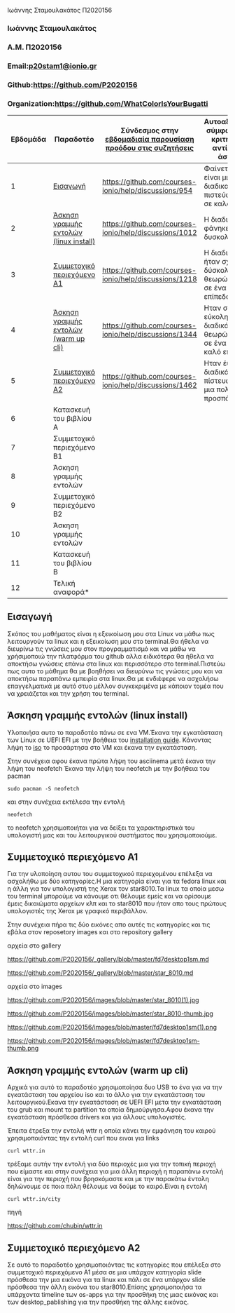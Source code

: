 Ιωάννης Σταμουλακάτος Π2020156
### Ιωάννης Σταμουλακάτος
### A.M. Π2020156
### Email:p20stam1@ionio.gr
### Github:https://github.com/P2020156
### Organization:https://github.com/WhatColorIsYourBugatti


| Εβδομάδα | Παραδοτέο | Σύνδεσμος στην [εβδομαδιαία παρουσίαση προόδου στις συζητήσεις](https://github.com/courses-ionio/help/discussions/categories/show-and-tell) | Αυτοαξιολόγηση σύμφωνα με τα κριτήρια της αντίστοιχης άσκησης |
| --- | --- | --- | --- |
| 1 | [Εισαγωγή](https://github.com/P2020156/hci/tree/2020156/projects/2020156#%CE%B5%CE%B9%CF%83%CE%B1%CE%B3%CF%89%CE%B3%CE%AE) | https://github.com/courses-ionio/help/discussions/954| Φαίνεται να είναι μια εύκολη διαδικασία και πιστεύω οτι είναι σε καλό επίπεδο |
| 2 | [Άσκηση γραμμής εντολών (linux install)](https://github.com/P2020156/hci/blob/2020156/projects/2020156/README.MD#%CE%AC%CF%83%CE%BA%CE%B7%CF%83%CE%B7-%CE%B3%CF%81%CE%B1%CE%BC%CE%BC%CE%AE%CF%82-%CE%B5%CE%BD%CF%84%CE%BF%CE%BB%CF%8E%CE%BD-linux-install) |https://github.com/courses-ionio/help/discussions/1012| Η διαδικασία μου φάνηκε μέτριας δυσκολίας |
| 3 | [Συμμετοχικό περιεχόμενο A1](https://github.com/P2020156/hci/blob/2020156/projects/2020156/README.MD#%CF%83%CF%85%CE%BC%CE%BC%CE%B5%CF%84%CE%BF%CF%87%CE%B9%CE%BA%CF%8C-%CF%80%CE%B5%CF%81%CE%B9%CE%B5%CF%87%CF%8C%CE%BC%CE%B5%CE%BD%CE%BF-%CE%B11)|https://github.com/courses-ionio/help/discussions/1218 |Η διαδικάσια ήταν σχετικά δύσκολη αλλά θεωρώ οτι είναι σε ένα καλό επίπεδο|
| 4 | [Άσκηση γραμμής εντολών (warm up cli)](https://github.com/P2020156/hci/blob/2020156/projects/2020156/README.MD#%CE%AC%CF%83%CE%BA%CE%B7%CF%83%CE%B7-%CE%B3%CF%81%CE%B1%CE%BC%CE%BC%CE%AE%CF%82-%CE%B5%CE%BD%CF%84%CE%BF%CE%BB%CF%8E%CE%BD-warm-up-cli) |https://github.com/courses-ionio/help/discussions/1344 |Ηταν σχετικά εύκολη σαν διαδικάσια και θεωρώ οτι είναι σε ένα πολύ καλό επίπεδο|
| 5 | [Συμμετοχικό περιεχόμενο A2](https://github.com/P2020156/hci/blob/2020156/projects/2020156/README.MD#%CF%83%CF%85%CE%BC%CE%BC%CE%B5%CF%84%CE%BF%CF%87%CE%B9%CE%BA%CF%8C-%CF%80%CE%B5%CF%81%CE%B9%CE%B5%CF%87%CF%8C%CE%BC%CE%B5%CE%BD%CE%BF-%CE%B12)|https://github.com/courses-ionio/help/discussions/1462|Ηταν έυκολη διαδικάσια και πίστευω οτι ήταν μια πολλή καλή προσπάθεια|
| 6 | Κατασκευή του βιβλίου Α | | |
| 7 | Συμμετοχικό περιεχόμενο B1 | | |
| 8 | Άσκηση γραμμής εντολών | | |
| 9 | Συμμετοχικό περιεχόμενο B2 | | |
| 10 | Άσκηση γραμμής εντολών | | |
| 11 | Κατασκευή του βιβλίου Β | | |
| 12 | Τελική αναφορά* | | |



## Εισαγωγή
Σκόπος του μαθήματος είναι η εξεικοίωση μου στα Linux να μάθω πως λειτουργούν τα linux και η εξεικοίωση μου στο terminal.Θα ήθελα να διευρίνω τις γνώσεις μου στον προγραμματισμό και να μάθω να χρήσιμοποιώ την πλατφόρμα του github αλλα ειδικότερα θα ήθελα να αποκτήσω γνώσεις επάνω στα linux και περισσότερο στο terminal.Πιστεύω 
πως αυτο το μάθημα  θα με βοηθήσει να διευρύνω τις γνώσεις μου και να αποκτήσω παραπάνω εμπειρία στα linux.Θα με ενδιέφερε να ασχολήσω επαγγελματικά με αυτό στυο μέλλον συγκεκριμένα με κάποιον τομέα που να χρειάζεται και την χρήση του terminal.

## Άσκηση γραμμής εντολών (linux install)
Υλοποιήσα αυτο το παραδοτέο πάνω σε ενα VM.Έκανα την εγκατάσταση των Linux σε UEFI EFI με την βοήθεια του [installation guide](https://wiki.archlinux.org/title/installation_guide). Κάνοντας λήψη το [iso](https://archlinux.org/download/) το προσάρτησα στο VM και έκανα την εγκατάσταση.

Στην συνέχεια αφου έκανα πρώτα λήψη του asciinema μετά έκανα την λήψη του neofetch
Έκανα την λήψη του neofetch με την βοήθεια του pacman 

`sudo pacman -S neofetch`

και στην συνέχεια εκτέλεσα την εντολή 

`neofetch`

το neofetch χρησιμοποιήται για να δείξει τα χαρακτηριστικά του υπολογιστή μας και του λειτουργικού συστήματος που χρησιμοποιούμε.

## Συμμετοχικό περιεχόμενο Α1
 Για την υλοποίηση αυτου του συμμετοχικού περιεχομένου επέλεξα να ασχολήθω με δύο κατηγορίες.Η μια κατηγορία είναι για τα fedora linux και η άλλη για τον υπολογιστή της Xerox τον star8010.Τα linux τα οποία μεσω του terminal  μπορούμε να κάνουμε οτι θέλουμε εμείς και να ορίσουμε έμεις δικαιώματα αρχείων κλπ και το star8010 που ήταν 
 απο τους πρώτους υπολογιστές της Xerox με γραφικό περιβάλλον.
 
 Στην συνέχεια πήρα τις δύο εικόνες απο αυτές τις κατηγορίες και τις εβάλα στον reposetory images και στο repository gallery
 
 αρχεία στο gallery
 
 https://github.com/P2020156/_gallery/blob/master/fd7desktop1sm.md
 
 https://github.com/P2020156/_gallery/blob/master/star_8010.md
 
 αρχεία στο images
 
 https://github.com/P2020156/images/blob/master/star_8010(1).jpg
 
 https://github.com/P2020156/images/blob/master/star_8010-thumb.jpg
 
 https://github.com/P2020156/images/blob/master/fd7desktop1sm(1).png
 
 https://github.com/P2020156/images/blob/master/fd7desktop1sm-thumb.png
 
 
 
 ## Άσκηση γραμμής εντολών (warm up cli)
  Αρχικά για αυτό το παραδοτέο χρησιμοποίησα δυο USB το ένα για να την εγκατάσταση του αρχείου iso και το άλλο για την εγκατάσταση του λειτουργικού.Εκανα την εγκατάσταση σε UEFI EFI μετα την εγκατάσταση του grub και mount τα partition τα οποία δημιούργησα.Αφου έκανα την εγκατάσταση πρόσθεσα drivers και για άλλους υπολογιστές. 
  
  Έπειτα έτρεξα την εντολή wttr η οποία κάνει την εμφάνηση του καιρού χρησιμοποιόντας την εντολή curl που ειναι για links
  
  `curl wttr.in`
  
  τρέξαμε αυτήν την εντολή για δύο περιοχές μια για την τοπική περιοχή που είμαστε και στην συνέχεια για μια άλλη περιοχή
  η παραπάνω εντολή είναι για την περιοχή που βρησκόμαστε και με την παρακάτω έντολη δηλώνουμε σε ποια πόλη θέλουμε να δούμε το καιρό.Είναι η εντολή 
  
  `curl wttr.in/city`
  
  πηγή
  
  https://github.com/chubin/wttr.in
  
  ## Συμμετοχικό περιεχόμενο Α2
  Σε αυτό το παραδοτέο χρησιμοποιόντας τις κατηγορίες που επέλεξα στο συμμετοχικό περιεχόμενο Α1 μέσα σε μια υπάρχον κατηγορία slide πρόσθεσα την μια εικόνα για τα       linux και πάλι σε ένα υπάρχον slide πρόσθεσα την άλλη εικόνα του star8010.Επίσης χρησιμοποιήσα τα υπάρχοντα timeline των os-apps για την προσθήκη της μιας εικόνας
  και των desktop_pablishing για την προσθήκη της άλλης εικόνας.
